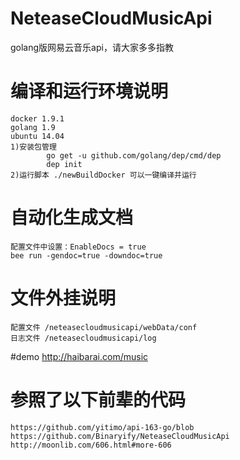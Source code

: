 # NeteaseCloudMusicApi
golang版网易云音乐api，请大家多多指教

# 编译和运行环境说明
    docker 1.9.1
    golang 1.9
    ubuntu 14.04
    1)安装包管理
            go get -u github.com/golang/dep/cmd/dep
            dep init
    2)运行脚本 ./newBuildDocker 可以一键编译并运行

# 自动化生成文档
    配置文件中设置：EnableDocs = true
    bee run -gendoc=true -downdoc=true

# 文件外挂说明
    配置文件 /neteasecloudmusicapi/webData/conf
    日志文件 /neteasecloudmusicapi/log

#demo
    http://haibarai.com/music

# 参照了以下前辈的代码
    https://github.com/yitimo/api-163-go/blob
    https://github.com/Binaryify/NeteaseCloudMusicApi
    http://moonlib.com/606.html#more-606